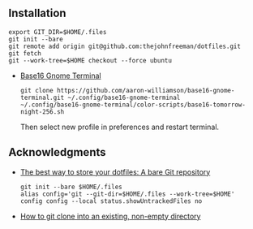 ## Installation

```
export GIT_DIR=$HOME/.files
git init --bare
git remote add origin git@github.com:thejohnfreeman/dotfiles.git
git fetch
git --work-tree=$HOME checkout --force ubuntu
```

- [Base16 Gnome Terminal](https://github.com/aaron-williamson/base16-gnome-terminal)

  ```
  git clone https://github.com/aaron-williamson/base16-gnome-terminal.git ~/.config/base16-gnome-terminal
  ~/.config/base16-gnome-terminal/color-scripts/base16-tomorrow-night-256.sh
  ```

  Then select new profile in preferences and restart terminal.

## Acknowledgments

- [The best way to store your dotfiles: A bare Git repository](https://developer.atlassian.com/blog/2016/02/best-way-to-store-dotfiles-git-bare-repo/)

  ```
  git init --bare $HOME/.files
  alias config='git --git-dir=$HOME/.files --work-tree=$HOME'
  config config --local status.showUntrackedFiles no
  ```

- [How to git clone into an existing, non-empty directory](https://stackoverflow.com/a/33695754)
